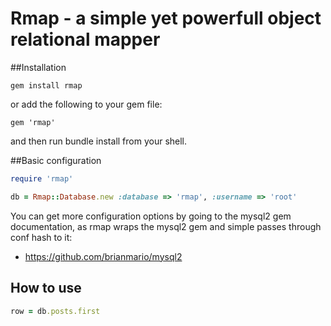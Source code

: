 
# Rmap - a simple yet powerfull object relational mapper

##Installation

```
gem install rmap
```
or add the following to your gem file:

```
gem 'rmap'
```
and then run bundle install from your shell.

##Basic configuration

```ruby
require 'rmap'

db = Rmap::Database.new :database => 'rmap', :username => 'root'
```
You can get more configuration options by going to the mysql2 gem documentation, as rmap wraps the mysql2 gem and simple passes through conf hash to it:

* https://github.com/brianmario/mysql2

## How to use

```ruby
row = db.posts.first
```
